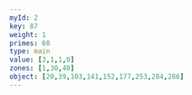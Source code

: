 ```yaml
---
myId: 2
key: 87
weight: 1
primes: 60
type: main
value: [3,1,1,0]
zones: [1,30,40]
object: [20,39,103,141,152,177,253,284,286]
---
```


